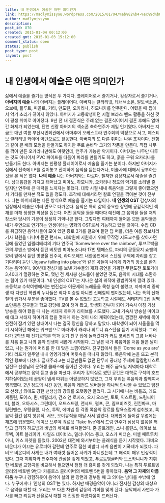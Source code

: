 ```yaml
---
title: 내 인생에서 예술은 어떤 의미인가
link: https://madlymissyou.wordpress.com/2015/01/04/%eb%82%b4-%ec%9d%b8%ec%83%9d%ec%97%90%ec%84%9c-%ec%98%88%ec%88%a0%ec%9d%80-%ec%96%b4%eb%96%a4-%ec%9d%98%eb%af%b8%ec%9d%b8%ea%b0%80/
author: madlymissyou
description: 
post_id: 870
created: 2015-01-04 00:12:00
created_gmt: 2015-01-03 15:12:00
comment_status: open
status: publish
post_type: post
layout: post
---
```


# 내 인생에서 예술은 어떤 의미인가

삶에서 예술을 즐기는 방식은 두 가지다. 플레이어로서 즐기거나, 감상자로서 즐기거나. **아버지의 예술** 나의 아버지는 플레이어다. 아버지는 클라리넷, 테너색소폰, 알토색소폰, 오보에, 플루트, 피콜로, 기타, 만도린, 오카리나, 하모니카를 연주한다. 어렸을 때 집에서 악기 소리가 끊이지 않았다. 아버지가 고등학생이던 시절 브라스 밴드 활동을 하신 것이 평생 취미로 이어졌다. 9년 전 내 결혼식은 주례 없는 결혼식이어서 결혼 후에도 얼마간 화제가 되었는데, 단연 신랑 아버지의 색소폰 축하연주가 제일 인기였다. 아버지는 지금도 매년 여름 부산시민회관에서 아마추어 오케스트라 연주회의 악장으로 서고, 페스티보 클라리넷 콰이어 악단으로도 활동한다. 아버지의 또 다른 취미는 나무 조각이다. 전함과 같이 큰 배의 모형을 만들기도 하지만 주로 손바닥 크기의 작품을 만든다. 직접 나무를 깎아 만든 오카리나만해도 여럿인데, 연주가 가능한 악기이다. 아버지는 나무만 다루는 것도 아니어서 PVC 파이프를 다듬어 피리를 만들기도 하고, 흙을 구워 오카리나를 만들기도 한다. 아버지는 한평생 플레이어로서 예술을 즐기는 분이다. 하지만 아버지가 집에서 전축에 LP를 걸어놓고 진지하게 음악을 듣는다거나, 미술사에 대해서 공부하는 것을 본 적은 없다. **나의 예술** 나는 아버지와는 다르다. 철저한 감상자로서 예술을 즐긴다. 상대음감을 가지고 태어났고 피아노, 하모니카, 오카리나 정도의 악기를 소리낼 줄 알지만 연주에 큰 매력을 느끼지는 못했다. 대학 시절 내내 록음악을 그렇게 좋아했으면서 기타를 만져본 적도 없을 정도다. 조각에 대해서라면 칼로 연필을 깎아본 것이 전부다. 나는 아버지와는 다른 방식으로 예술을 즐기는 타입이다. **내 인생의 OST** 감상자의 입장에서 예술은 여러 면모로 다가온다. 음악은 특히 삶의 중요한 장면에 공감각적인 색채를 더해 생생한 회상을 돕는다. 어떤 음악을 들을 때마다 예전에 그 음악을 들을 때의 장소와 당시의 기분이 생생히 기억나곤 한다. 그렇다면 여태까지 들어온 모든 음악들은 내가 주연으로 연기하는 인생이라는 영화의 OST로서 기능하고 있을 것이다. 수입 CD를 취급하던 음악사들이 모여 있던 종로 3가를 걸으며 들던 딥 퍼플, 더운 여름 정보처리기사 학원을 다니며 듣던 랜시드, 대학원에 지원하기 위해 무작정 지도교수를 찾아가던 길에 들었던 임펠리테리의 기타 연주곡 ’Somewhere over the rainbow', 루브르박물관의 루벤스 방에서 듣던 베토벤 피아노소나타 17번 템페스트, 파리의 공동묘지 쇼팽의 묘비 앞에서 듣던 빗방울 전주곡, 라디오헤드 내한공연에서 스탠딩 구역에 자리를 잡고 기다리며 듣던 ‘Jigsaw falling into place’와 같은 곡들이 나에게 과거의 장소를 환기하는 음악이다. 90년대 전성기를 보낸 가수들의 재회 공연을 기획한 무한도전 토토가에 3,40대가 열광하는 것도, 몇년 전 세시봉 신드롬이 불었던 것도, 음악이 시대를 소환하는 힘이 있기 때문이다. ‘내 인생의 OST’는 지나온 삶의 궤적에 광범위하게 깔려 있다. 초등학교 수학여행에서는 변진섭과 이문세의 노래들을 목청 높여 불렀고, 까까머리 중학생 때 다녔던 학원의 누나들은 죄다 이승철 아니면 신해철의 팬이었는데, 나는 특히 신해철의 랩가사 부분을 좋아했다. TV를 볼 수 없었던 고등학교 시절에도 서태지의 2집 컴백쇼만큼은 친구들과 학교 강당에 모여 챙겨 봤고, 학생회 간부가 되어 기숙사 아침 기상 방송을 해야 했을 때 나는 서태지 하여가 라이브를 시도했다. 교내 기숙사 방송실 마이크에 대고 서태지 하여가의 랩을 멋지게 하는 것이 나의 계획이었는데, 깜깜한 새벽에 목이 완전히 잠겨 있던 상태여서 나는 결국 망신을 당하고 말았다. 대학생이 되어 서울물을 먹기 시작하던 해에는 워크맨으로 머라이어 캐리나 휘트니 휴스턴을 듣기 시작했다. 그러다가 2학년 때 전기공학부 학과 동기 친구 집에 놀러갔다가 커트 코베인의 그룹 너바나를 처음 듣고 나의 음악 인생이 새롭게 시작된다. 그 날은 내가 록음악을 처음 들은 날이었고, 나는 뭔가에 머리를 한 대 맞은 느낌이었다. 친구집에서 들은 ’Come as you are' 기타 리프가 일주일 내내 엥엥거리며 머릿속을 떠나지 않았다. 록음악에 눈을 뜨고 본격적인 행보에 나섰다. 글재주라고는 티끌만큼도 없던 단무지 공대생 주제에 팝칼럼니스트 임진모 선생님의 문하생 클래스에 들어간 것이다. 우리는 매주 금요일 저녁마다 대학로에서 공부하고 음악 듣고 술을 마셨다. 우리가 강의실로 썼던 공간은 대학로 구석의 호프 지하실이었는데 곰팡이 냄새 따위는 아랑곳하지 않았고, 그저 우리는 록음악과 함께여서 행복했다. 2년 정도의 시간 동안, 록음악 레전드 넘버들을 하나씩 만나볼 수 있었고 임진모 선생님 외에도 강헌 선생님의 강의를 오랫동안 들었다. 그 시기에 나는 비틀즈, 레드제플린, 도어스, 퀸, 메탈리카, 건즈 앤 로지즈, 오지 오스본, 토토, 익스트림, 드림씨어터, 블러, 오아시스, 그린데이, 오프스프링, 랜시드, 펄프, 콘, 림프비즈킷, 린킨파크, 마릴린맨슨, 우탱클랜, 나스, 투팍, 에미넴 등 각종 록음악 장르를 탐욕스럽게 섭취했고, 록음악 월간 잡지 핫뮤직, 서브, 오이뮤직을 매달 사서 읽었다. 대학원에 들어갈 무렵에는 재즈에 입문했다. 데이브 브루벡 쿼르텟 ‘Take five’에서 드럼 연주가 심상치 않음을 깨닫고 급격히 하드밥과 비밥의 세계로 빠져들었다. 존 콜트레인, 소니 롤린스, 데이브 브루벡, 아트 블레이키, 마일즈 데이비스, 델러니어스 몽크, 오스카 피터슨, 미셸 페트루치아니, 키스 자렛을 들었다. 2002년 대전에 와서부터는 클래식을 듣기 시작했다. 파비오 비온디가 이끄는 유로피아 갈란테 연주로 접한 비발디 사계 음반이 기폭제가 되었다. 파비오 비온디의 사계는 내가 여태껏 들어온 사계가 아니었는데 그 해석이 매우 인상적이었다. 그때 지휘자와 연주자에 관심을 갖게 되었고, 푸르트벵글러와 토스카니니가 지휘한 베토벤 교향곡을 비교해서 들으면서 점점 더 흥미를 갖게 되었다. 나는 특히 푸르트벵글러의 베토벤 9번과 카를로스 클라이버의 베토벤 5번을 좋아했다. **음악 그 자체의 아름다움** 누구나 경험하듯이 음악이 삶의 한 장면과 결부될 때 그 의미는 남다를 수밖에 없다. 누구에게나 ‘인생의 OST’는 있다. 하지만 배경음악이 아니라 진지한 감상의 대상으로 음악을 대할 때, 우리는 또 다른 차원의 감동의 기회를 맞게 된다. 음악에서 사연과 가사를 빼고 리듬과 선율로서 대할 때 진정한 아름다움이 드러난다.